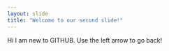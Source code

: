 ```yaml
---
layout: slide
title: "Welcome to our second slide!"
---
```

Hi I am new to GITHUB.
Use the left arrow to go back!
